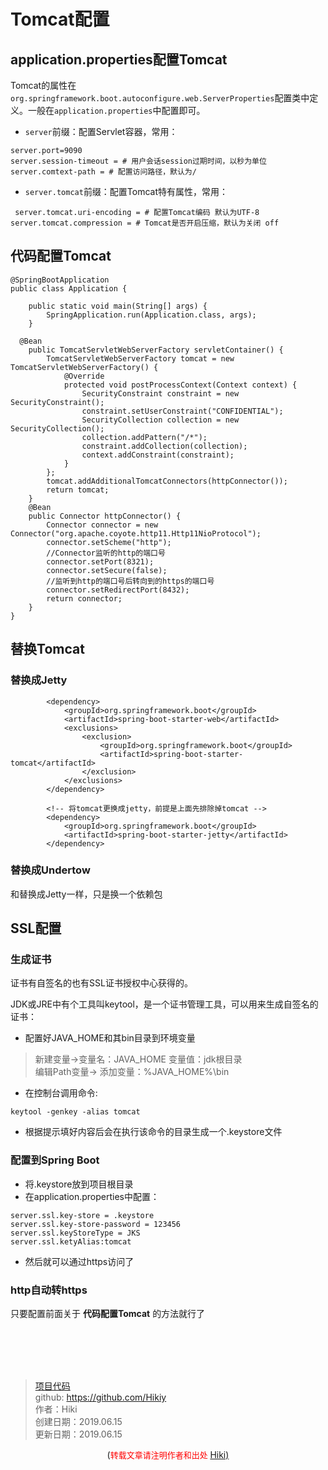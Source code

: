 # Tomcat配置
## application.properties配置Tomcat
Tomcat的属性在`org.springframework.boot.autoconfigure.web.ServerProperties`配置类中定义。一般在`application.properties`中配置即可。
- `server`前缀：配置Servlet容器，常用：

```
server.port=9090
server.session-timeout = # 用户会话session过期时间，以秒为单位
server.comtext-path = # 配置访问路径，默认为/
```

- `server.tomcat`前缀：配置Tomcat特有属性，常用：

```
 server.tomcat.uri-encoding = # 配置Tomcat编码 默认为UTF-8
server.tomcat.compression = # Tomcat是否开启压缩，默认为关闭 off
```

## 代码配置Tomcat

```
@SpringBootApplication
public class Application {

    public static void main(String[] args) {
        SpringApplication.run(Application.class, args);
    }
    
  @Bean
    public TomcatServletWebServerFactory servletContainer() {
        TomcatServletWebServerFactory tomcat = new TomcatServletWebServerFactory() {
            @Override
            protected void postProcessContext(Context context) {
                SecurityConstraint constraint = new SecurityConstraint();
                constraint.setUserConstraint("CONFIDENTIAL");
                SecurityCollection collection = new SecurityCollection();
                collection.addPattern("/*");
                constraint.addCollection(collection);
                context.addConstraint(constraint);
            }
        };
        tomcat.addAdditionalTomcatConnectors(httpConnector());
        return tomcat;
    }
    @Bean
    public Connector httpConnector() {
        Connector connector = new Connector("org.apache.coyote.http11.Http11NioProtocol");
        connector.setScheme("http");
        //Connector监听的http的端口号
        connector.setPort(8321);
        connector.setSecure(false);
        //监听到http的端口号后转向到的https的端口号
        connector.setRedirectPort(8432);
        return connector;
    }
}
```
## 替换Tomcat
### 替换成Jetty

```
        <dependency>
            <groupId>org.springframework.boot</groupId>
            <artifactId>spring-boot-starter-web</artifactId>
            <exclusions>
                <exclusion>
                    <groupId>org.springframework.boot</groupId>
                    <artifactId>spring-boot-starter-tomcat</artifactId>
                </exclusion>
            </exclusions>
        </dependency>

        <!-- 将tomcat更换成jetty，前提是上面先排除掉tomcat -->
        <dependency>
            <groupId>org.springframework.boot</groupId>
            <artifactId>spring-boot-starter-jetty</artifactId>
        </dependency>
```

### 替换成Undertow

和替换成Jetty一样，只是换一个依赖包

## SSL配置
### 生成证书
证书有自签名的也有SSL证书授权中心获得的。

JDK或JRE中有个工具叫keytool，是一个证书管理工具，可以用来生成自签名的证书：
- 配置好JAVA_HOME和其bin目录到环境变量

> 新建变量->变量名：JAVA_HOME 变量值：jdk根目录  
> 编辑Path变量-> 添加变量：%JAVA_HOME%\bin

- 在控制台调用命令:

```
keytool -genkey -alias tomcat
```

- 根据提示填好内容后会在执行该命令的目录生成一个.keystore文件

### 配置到Spring Boot
- 将.keystore放到项目根目录
- 在application.properties中配置：

```
server.ssl.key-store = .keystore
server.ssl.key-store-password = 123456
server.ssl.keyStoreType = JKS
server.ssl.ketyAlias:tomcat
```

- 然后就可以通过https访问了

### http自动转https

只要配置前面关于 **代码配置Tomcat** 的方法就行了


<br /><br /><br /><br />
> [项目代码](https://github.com/Hikiy/SpringBootLearn)  
> github: https://github.com/Hikiy  
> 作者：Hiki  
> 创建日期：2019.06.15  
> 更新日期：2019.06.15

<center>(<font color=red size=2>转载文章请注明作者和出处 </font><a href="https://github.com/Hikiy">Hiki)</a></center> 